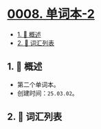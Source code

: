 # [0008. 单词本-2](https://github.com/Tdahuyou/TNotes.en-notes/tree/main/notes/0008.%20%E5%8D%95%E8%AF%8D%E6%9C%AC-2)

<!-- region:toc -->

- [1. 📝 概述](#1--概述)
- [2. 📒 词汇列表](#2--词汇列表)

<!-- endregion:toc -->

## 1. 📝 概述

- 第二个单词本。
- 创建时间：`25.03.02`。

## 2. 📒 词汇列表

<EnWordList needSort :words="[
'accord',
'analytical',
'archive',
'authentication',
'badge',
'bevel',
'Bezier',
'cabbage',
'Cascade',
'cave',
'clash',
'cleaner',
'compose',
'consecutive',
'course',
'cubic',
'curve',
'darkgreen',
'decompose',
'dimension',
'dual',
'elliptical',
'enrollment',
'foreign',
'garlic',
'grant',
'graphics',
'horizontal',
'lineto',
'magenta',
'manipulation',
'miter',
'moveto',
'mutator',
'OLAP',
'OLTP',
'online',
'orientation',
'patrol',
'police',
'populate',
'processing',
'prose',
'purify',
'quadratic',
'represent',
'restrict',
'rint',
'runoob',
'saturation',
'scalable',
'serial',
'SMS',
'sophisticated',
'transaction',
'transactional',
'unoccupied',
'vector',
'vertical',
'WHATWG',
]"></EnWordList>
